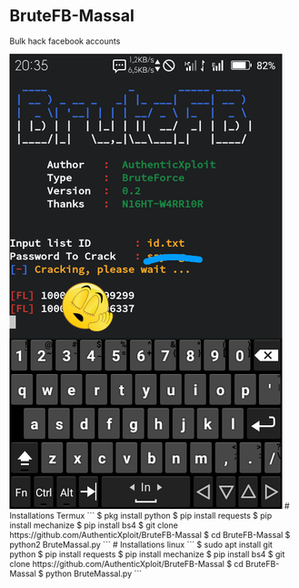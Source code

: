 # BruteFB-Massal
Bulk hack facebook accounts

<img src="https://github.com/AuthenticXploit/BruteFB-Massal/blob/main/Screenshot_2020-12-10-20-35-12-picsay.png">
# Installations Termux
```
$ pkg install python
$ pip install requests
$ pip install mechanize
$ pip install bs4
$ git clone https://github.com/AuthenticXploit/BruteFB-Massal
$ cd BruteFB-Massal
$ python2 BruteMassal.py
```
# Installations linux
```
$ sudo apt install git python
$ pip install requests
$ pip install mechanize
$ pip install bs4
$ git clone https://github.com/AuthenticXploit/BruteFB-Massal
$ cd BruteFB-Massal
$ python BruteMassal.py
```
